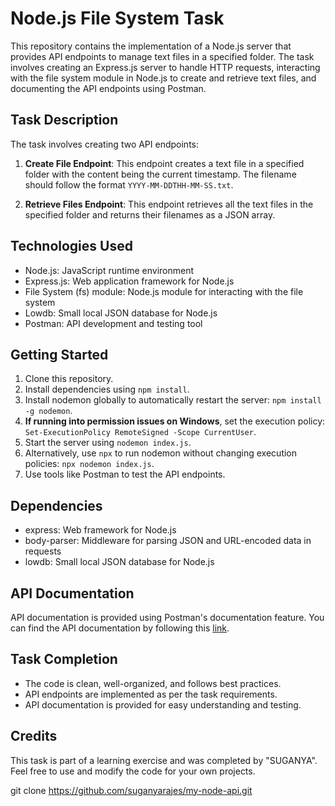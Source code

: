 # Node.js File System Task

This repository contains the implementation of a Node.js server that provides API endpoints to manage text files in a specified folder. The task involves creating an Express.js server to handle HTTP requests, interacting with the file system module in Node.js to create and retrieve text files, and documenting the API endpoints using Postman.

## Task Description

The task involves creating two API endpoints:

1. **Create File Endpoint**: This endpoint creates a text file in a specified folder with the content being the current timestamp. The filename should follow the format `YYYY-MM-DDTHH-MM-SS.txt`.

2. **Retrieve Files Endpoint**: This endpoint retrieves all the text files in the specified folder and returns their filenames as a JSON array.

## Technologies Used

- Node.js: JavaScript runtime environment
- Express.js: Web application framework for Node.js
- File System (fs) module: Node.js module for interacting with the file system
- Lowdb: Small local JSON database for Node.js
- Postman: API development and testing tool

## Getting Started

1. Clone this repository.
2. Install dependencies using `npm install`.
3. Install nodemon globally to automatically restart the server: `npm install -g nodemon`.
4. **If running into permission issues on Windows**, set the execution policy: `Set-ExecutionPolicy RemoteSigned -Scope CurrentUser`.
5. Start the server using `nodemon index.js`.
6. Alternatively, use `npx` to run nodemon without changing execution policies: `npx nodemon index.js`.
7. Use tools like Postman to test the API endpoints.

## Dependencies

- express: Web framework for Node.js
- body-parser: Middleware for parsing JSON and URL-encoded data in requests
- lowdb: Small local JSON database for Node.js

## API Documentation

API documentation is provided using Postman's documentation feature. You can find the API documentation by following this [link](<insert documentation link here>).

## Task Completion

- The code is clean, well-organized, and follows best practices.
- API endpoints are implemented as per the task requirements.
- API documentation is provided for easy understanding and testing.

## Credits

This task is part of a learning exercise and was completed by "SUGANYA". Feel free to use and modify the code for your own projects.


git clone https://github.com/suganyarajes/my-node-api.git
